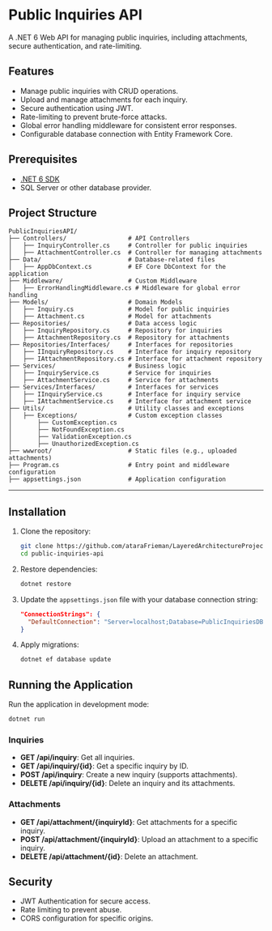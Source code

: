 
# Public Inquiries API

A .NET 6 Web API for managing public inquiries, including attachments, secure authentication, and rate-limiting.

## Features
- Manage public inquiries with CRUD operations.
- Upload and manage attachments for each inquiry.
- Secure authentication using JWT.
- Rate-limiting to prevent brute-force attacks.
- Global error handling middleware for consistent error responses.
- Configurable database connection with Entity Framework Core.

## Prerequisites
- [.NET 6 SDK](https://dotnet.microsoft.com/download/dotnet/6.0)
- SQL Server or other database provider.

## Project Structure
```
PublicInquiriesAPI/
├── Controllers/                 # API Controllers
│   ├── InquiryController.cs     # Controller for public inquiries
│   ├── AttachmentController.cs  # Controller for managing attachments
├── Data/                        # Database-related files
│   ├── AppDbContext.cs          # EF Core DbContext for the application
├── Middleware/                  # Custom Middleware
│   ├── ErrorHandlingMiddleware.cs # Middleware for global error handling
├── Models/                      # Domain Models
│   ├── Inquiry.cs               # Model for public inquiries
│   ├── Attachment.cs            # Model for attachments
├── Repositories/                # Data access logic
│   ├── InquiryRepository.cs     # Repository for inquiries
│   ├── AttachmentRepository.cs  # Repository for attachments
├── Repositories/Interfaces/     # Interfaces for repositories
│   ├── IInquiryRepository.cs    # Interface for inquiry repository
│   ├── IAttachmentRepository.cs # Interface for attachment repository
├── Services/                    # Business logic
│   ├── InquiryService.cs        # Service for inquiries
│   ├── AttachmentService.cs     # Service for attachments
├── Services/Interfaces/         # Interfaces for services
│   ├── IInquiryService.cs       # Interface for inquiry service
│   ├── IAttachmentService.cs    # Interface for attachment service
├── Utils/                       # Utility classes and exceptions
│   ├── Exceptions/              # Custom exception classes
│       ├── CustomException.cs
│       ├── NotFoundException.cs
│       ├── ValidationException.cs
│       ├── UnauthorizedException.cs
├── wwwroot/                     # Static files (e.g., uploaded attachments)
├── Program.cs                   # Entry point and middleware configuration
├── appsettings.json             # Application configuration
```

---

## Installation

1. Clone the repository:
   ```bash
   git clone https://github.com/ataraFrieman/LayeredArchitectureProject
   cd public-inquiries-api
   ```

2. Restore dependencies:
   ```bash
   dotnet restore
   ```

3. Update the `appsettings.json` file with your database connection string:
   ```json
   "ConnectionStrings": {
     "DefaultConnection": "Server=localhost;Database=PublicInquiriesDB;Trusted_Connection=True;"
   }
   ```

4. Apply migrations:
   ```bash
   dotnet ef database update
   ```

## Running the Application
Run the application in development mode:
```bash
dotnet run
```

### Inquiries
- **GET /api/inquiry**: Get all inquiries.
- **GET /api/inquiry/{id}**: Get a specific inquiry by ID.
- **POST /api/inquiry**: Create a new inquiry (supports attachments).
- **DELETE /api/inquiry/{id}**: Delete an inquiry and its attachments.

### Attachments
- **GET /api/attachment/{inquiryId}**: Get attachments for a specific inquiry.
- **POST /api/attachment/{inquiryId}**: Upload an attachment to a specific inquiry.
- **DELETE /api/attachment/{id}**: Delete an attachment.

## Security
- JWT Authentication for secure access.
- Rate limiting to prevent abuse.
- CORS configuration for specific origins.

